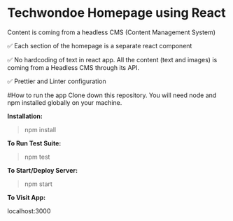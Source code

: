 # Techwondoe Homepage using React
Content is coming from a headless CMS (Content Management System)

✅ Each section of the homepage is a separate react component

✅ No hardcoding of text in react app. All the content (text and images) is coming from a Headless CMS through its API. 

✅ Prettier and Linter configuration

#How to run the app
Clone down this repository. You will need node and npm installed globally on your machine.

**Installation:**

>npm install

**To Run Test Suite:**

>npm test

**To Start/Deploy Server:**

>npm start

**To Visit App:**

localhost:3000
